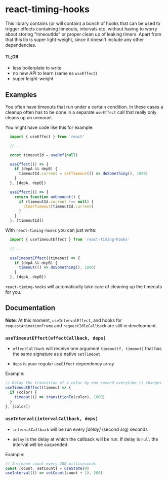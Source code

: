 # react-timing-hooks

This library contains (or will contain) a bunch of hooks that can be used to trigger effects
containing timeouts, intervals etc. without having to worry about storing "timeoutIds" or proper
clean up of leaking timers. Apart from that this lib is super light-weight, since it doesn't include
any other dependencies.

#### TL;DR

* less boilerplate to write
* no new API to learn (same es `useEffect`)
* super leight-weight

## Examples

You often have timeouts that run under a certain condition. In these cases a cleanup
often has to be done in a separate `useEffect` call that really only cleans up on
unmount. 

You might have code like this for example:

```javascript
  import { useEffect } from 'react'

  // ... 

  const timeoutId = useRef(null)

  useEffect(() => {
    if (depA && depB) {
      timeoutId.current = setTimeout(() => doSomething(), 1000)
    }
  }, [depA, depB])

  useEffect(() => {
    return function onUnmount() {
      if (timeoutId.current !== null) {
        clearTimeout(timeoutId.current)
      }
    }
  }, [timeoutId])
```

With `react-timing-hooks` you can just write:

```javascript
  import { useTimeoutEffect } from 'react-timing-hooks'

  // ... 
  
  useTimeoutEffect((timeout) => {
    if (depA && depB) {
      timeout(() => doSomething(), 1000)
    }
  }, [depA, depB])
```

`react-timing-hooks` will automatically take care of cleaning up the timeouts for you.

## Documentation

**Note**: At this moment, `useIntervalEffect`, and hooks for `requestAnimationFrame` and `requestIdleCallback`
are still in development.

### `useTimeoutEffect(effectCallback, deps)`

* `effectCallback` will receive one argument `timeout(f, timeout)` that has the
same signature as a native `setTimeout`

* `deps` is your regular `useEffect` dependency array

Example: 

```javascript
// Delay the transition of a color by one second everytime it changes
useTimeoutEffect(timeout => {
  if (color) {
    timeout(() => transitionTo(color), 1000)
  }
}, [color])
```

### `useInterval(intervalCallback, deps)`

* `intervalCallback` will be run every _[delay]_ (second arg) seconds

* `delay` is the delay at which the callback will be run. If delay is `null` the interval will be suspended.

Example: 

```javascript
// Increase count every 200 milliseconds
const [count, setCount] = useState(0)
useInterval(() => setCount(count + 1), 200)
```
